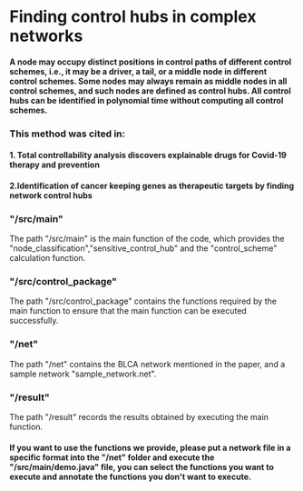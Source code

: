 # Finding control hubs in complex networks

#### A node may occupy distinct positions in control paths of different control schemes, i.e., it may be a driver, a tail, or a middle node in different control schemes. Some nodes may always remain as middle nodes in all control schemes, and such nodes are defined as control hubs. All control hubs can be identified in polynomial time without computing all control schemes.

### This method was cited in:
#### 1. Total controllability analysis discovers explainable drugs for Covid-19 therapy and prevention
#### 2.Identification of cancer keeping genes as therapeutic targets by finding network control hubs


### "/src/main"

The path "/src/main" is the main function of the code, which provides the "node_classification","sensitive_control_hub" and the "control_scheme" calculation function.



### "/src/control_package"

The path "/src/control_package" contains the functions required by the main function to ensure that the main function can be executed successfully.



### "/net"

The path "/net" contains the BLCA network mentioned in the paper, and a sample network "sample_network.net".



### "/result"

The path "/result" records the results obtained by executing the main function.


#### If you want to use the functions we provide, please put a network file in a specific format into the "/net" folder and execute the "/src/main/demo.java" file, you can select the functions you want to execute and annotate the functions you don't want to execute.

